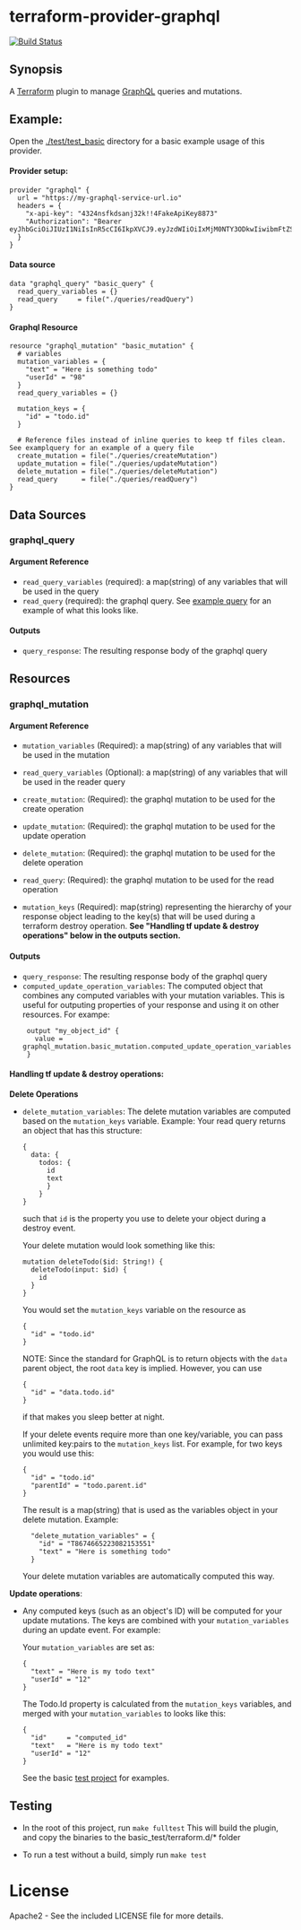 # terraform-provider-graphql 
[![Build Status](https://travis-ci.com/sullivtr/terraform-provider-graphql.svg?branch=master)](https://travis-ci.com/sullivtr/terraform-provider-graphql)

## Synopsis

A [Terraform](https://terraform.io) plugin to manage [GraphQL](https://graphql.org/) queries and mutations. 
  

## Example: 
Open the [./test/test_basic]("./test/test_basic") directory for a basic example usage of this provider.

#### Provider setup:
```
provider "graphql" {
  url = "https://my-graphql-service-url.io"
  headers = {
    "x-api-key": "4324nsfkdsanj32k!!4FakeApiKey8873"
    "Authorization": "Bearer eyJhbGciOiJIUzI1NiIsInR5cCI6IkpXVCJ9.eyJzdWIiOiIxMjM0NTY3ODkwIiwibmFtZSI6IkpvaG4gRG9lIiwiaWF0IjoxNTE2MjM5MDIyfQ.SflKxwRJSMeKKF2QT4fwpMeJf36POk6yJV_adQssw5c"
  }
}
```
#### Data source
```
data "graphql_query" "basic_query" {
  read_query_variables = {}
  read_query     = file("./queries/readQuery")
}
```
#### Graphql Resource
```
resource "graphql_mutation" "basic_mutation" {
  # variables
  mutation_variables = {
    "text" = "Here is something todo"
    "userId" = "98"
  }
  read_query_variables = {}

  mutation_keys = {
    "id" = "todo.id"
  }

  # Reference files instead of inline queries to keep tf files clean. See examplquery for an example of a query file
  create_mutation = file("./queries/createMutation")
  update_mutation = file("./queries/updateMutation")
  delete_mutation = file("./queries/deleteMutation")
  read_query      = file("./queries/readQuery")
}
```
## Data Sources

### graphql_query
#### Argument Reference
- `read_query_variables` (required): a map(string) of any variables that will be used in the query
- `read_query` (required): the graphql query. See [example query](./examplequery) for an example of what this looks like.
#### Outputs
- `query_response`: The resulting response body of the graphql query

## Resources

### graphql_mutation
#### Argument Reference
- `mutation_variables` (Required): a map(string) of any variables that will be used in the mutation
- `read_query_variables` (Optional): a map(string) of any variables that will be used in the reader query

- `create_mutation`: (Required): the graphql mutation to be used for the create operation  
- `update_mutation`: (Required): the graphql mutation to be used for the update operation 
- `delete_mutation`: (Required): the graphql mutation to be used for the delete operation 
- `read_query`:      (Required): the graphql mutation to be used for the read operation

- `mutation_keys` (Required): map(string) representing the hierarchy of your response object leading to the key(s) that will be used during a terraform destroy operation.
  **See "Handling tf update & destroy operations" below in the outputs section.**

#### Outputs
- `query_response`: The resulting response body of the graphql query
- `computed_update_operation_variables`: The computed object that combines any computed variables with your mutation variables. This is useful for outputing properties of your response and using it on other resources. For exampe:
   ```
    output "my_object_id" {
      value = graphql_mutation.basic_mutation.computed_update_operation_variables.id
    }
   ```

#### Handling tf update & destroy operations:

**Delete Operations**
- `delete_mutation_variables`: The delete mutation variables are computed based on the `mutation_keys` variable.
  Example: Your read query returns an object that has this structure: 
  ```
  { 
    data: { 
      todos: { 
        id
        text 
        } 
      } 
  }
  ```
  such that `id` is the property you use to delete your object during a destroy event. 

  Your delete mutation would look something like this: 
  ```
  mutation deleteTodo($id: String!) {
    deleteTodo(input: $id) {
      id
    }
  }
  ```
  You would set the `mutation_keys` variable on the resource as 
  ```
  {
    "id" = "todo.id"
  }
  ``` 
  NOTE: Since the standard for GraphQL is to return objects with the `data` parent object, the root `data` key is implied. However, you can use 
  ```
  {
    "id" = "data.todo.id"
  }
  ``` 
  if that makes you sleep better at night. 

  If your delete events require more than one key/variable, you can pass unlimited key:pairs to the `mutation_keys` list. For example, for two keys you would use this:
    ```
    {
      "id" = "todo.id"
      "parentId" = "todo.parent.id"
    }
  ```

  The result is a map(string) that is used as the variables object in your delete mutation. Example:
  ```
    "delete_mutation_variables" = {
      "id" = "T8674665223082153551"
      "text" = "Here is something todo"
    }
  ```
  Your delete mutation variables are automatically computed this way. 

**Update operations**:
- Any computed keys (such as an object's ID) will be computed for your update mutations. The keys are combined with your `mutation_variables` during an update event. 
  For example:

  Your `mutation_variables` are set as:
  ```
  { 
    "text" = "Here is my todo text"
    "userId" = "12"
  }
  ```

  The Todo.Id property is calculated from the `mutation_keys` variables, and merged with your `mutation_variables` to looks like this:
  ```
  { 
    "id"     = "computed_id"
    "text"   = "Here is my todo text"
    "userId" = "12"
  }
  ```

  See the basic [test project]("./test/test_basic") for examples.

## Testing
- In the root of this project, run `make fulltest`
  This will build the plugin, and copy the binaries to the basic_test/terraform.d/* folder

- To run a test without a build, simply run `make test`
   
# License

Apache2 - See the included LICENSE file for more details.


